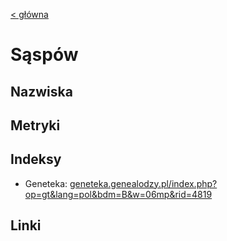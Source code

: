 [< główna](../README.md)
# Sąspów
## Nazwiska

## Metryki

## Indeksy
+ Geneteka: [geneteka.genealodzy.pl/index.php?op=gt&lang=pol&bdm=B&w=06mp&rid=4819](https://geneteka.genealodzy.pl/index.php?op=gt&lang=pol&bdm=B&w=06mp&rid=4819)

## Linki